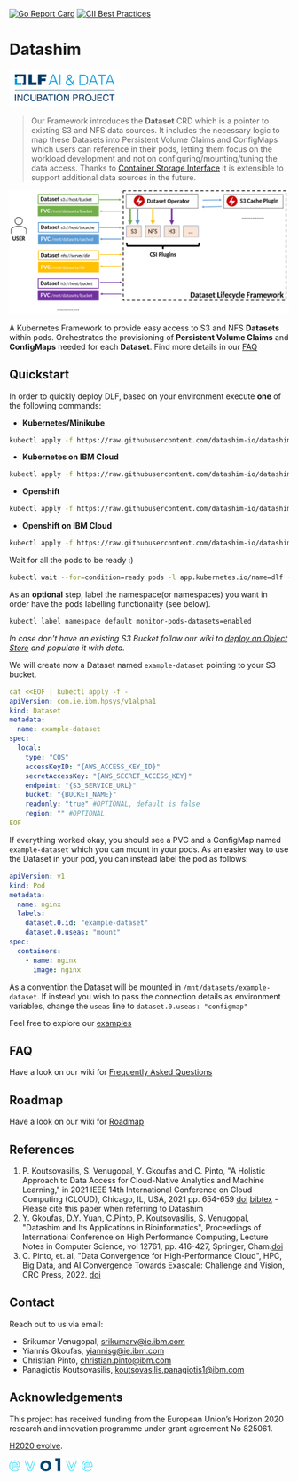 [![Go Report Card](https://goreportcard.com/report/github.com/datashim-io/datashim)](https://goreportcard.com/report/github.com/datashim-io/datashim)
[![CII Best Practices](https://bestpractices.coreinfrastructure.org/projects/4821/badge)](https://bestpractices.coreinfrastructure.org/projects/4821)
# Datashim
<img src="./docs/pictures/lfaidata-project-badge-incubation-color.png" alt="drawing" width="200"/>

>Our Framework introduces the **Dataset** CRD which is a pointer to existing S3 and NFS data sources. It includes the
>necessary logic to map these Datasets into Persistent Volume Claims and ConfigMaps which users can reference in their
>pods, letting them focus on the workload development and not on configuring/mounting/tuning the data access. Thanks to
>[Container Storage Interface](https://kubernetes-csi.github.io/docs/) it is extensible to support additional data sources in the future.

![DLF](./docs/pictures/dlf.png)

A Kubernetes Framework to provide easy access to S3 and NFS **Datasets** within pods. Orchestrates the provisioning of
**Persistent Volume Claims** and **ConfigMaps** needed for each **Dataset**. Find more details in our [FAQ](https://datashim-io.github.io/datashim/FAQ/)

## Quickstart

In order to quickly deploy DLF, based on your environment execute **one** of the following commands:

- **Kubernetes/Minikube**
```bash
kubectl apply -f https://raw.githubusercontent.com/datashim-io/datashim/master/release-tools/manifests/dlf.yaml
```
- **Kubernetes on IBM Cloud**
```bash
kubectl apply -f https://raw.githubusercontent.com/datashim-io/datashim/master/release-tools/manifests/dlf-ibm-k8s.yaml
```
- **Openshift**
```bash
kubectl apply -f https://raw.githubusercontent.com/datashim-io/datashim/master/release-tools/manifests/dlf-oc.yaml
```
- **Openshift on IBM Cloud**
```bash
kubectl apply -f https://raw.githubusercontent.com/datashim-io/datashim/master/release-tools/manifests/dlf-ibm-oc.yaml
```

Wait for all the pods to be ready :)
```bash
kubectl wait --for=condition=ready pods -l app.kubernetes.io/name=dlf -n dlf
```

As an **optional** step, label the namespace(or namespaces) you want in order have the pods labelling functionality (see below).
```bash
kubectl label namespace default monitor-pods-datasets=enabled
```

_In case don't have an existing S3 Bucket follow our wiki to [deploy an Object Store](https://github.com/datashim-io/datashim/wiki/Deployment-and-Usage-of-S3-Object-Stores)
and populate it with data._

We will create now a Dataset named `example-dataset` pointing to your S3 bucket.
```yaml
cat <<EOF | kubectl apply -f -
apiVersion: com.ie.ibm.hpsys/v1alpha1
kind: Dataset
metadata:
  name: example-dataset
spec:
  local:
    type: "COS"
    accessKeyID: "{AWS_ACCESS_KEY_ID}"
    secretAccessKey: "{AWS_SECRET_ACCESS_KEY}"
    endpoint: "{S3_SERVICE_URL}"
    bucket: "{BUCKET_NAME}"
    readonly: "true" #OPTIONAL, default is false  
    region: "" #OPTIONAL
EOF
```

If everything worked okay, you should see a PVC and a ConfigMap named `example-dataset` which you can mount in your pods.
As an easier way to use the Dataset in your pod, you can instead label the pod as follows:
```yaml
apiVersion: v1
kind: Pod
metadata:
  name: nginx
  labels:
    dataset.0.id: "example-dataset"
    dataset.0.useas: "mount"
spec:
  containers:
    - name: nginx
      image: nginx
```

As a convention the Dataset will be mounted in `/mnt/datasets/example-dataset`. If instead you wish to pass the connection
details as environment variables, change the `useas` line to `dataset.0.useas: "configmap"`

Feel free to explore our [examples](./examples)

## FAQ

Have a look on our wiki for [Frequently Asked Questions](https://datashim-io.github.io/datashim/FAQ)

## Roadmap

Have a look on our wiki for [Roadmap](https://datashim-io.github.io/datashim/Roadmap)

## References

1. P. Koutsovasilis, S. Venugopal, Y. Gkoufas and C. Pinto,  "A Holistic Approach to Data Access for Cloud-Native Analytics and Machine Learning," in 2021 IEEE 14th International Conference on Cloud Computing (CLOUD), Chicago, IL, USA, 2021 pp. 654-659 [doi](https://10.1109/CLOUD53861.2021.00084) [bibtex](https://www.computer.org/csdl/api/v1/citation/bibtex/proceedings/1ymIXmTZpgQ/006000a654) - Please cite this paper when referring to Datashim
2. Y. Gkoufas, D.Y. Yuan, C.Pinto, P. Koutsovasilis, S. Venugopal, "Datashim and Its Applications in Bioinformatics", Proceedings of International Conference on High Performance Computing, Lecture Notes in Computer Science, vol 12761, pp. 416-427, Springer, Cham.[doi](https://doi.org/10.1007/978-3-030-90539-2_28)
3. C. Pinto, et. al, "Data Convergence for High-Performance Cloud", HPC, Big Data, and AI Convergence Towards Exascale: Challenge and Vision, CRC Press, 2022. [doi](https://doi.org/10.1201/9781003176664)


## Contact

Reach out to us via email:
- Srikumar Venugopal, <srikumarv@ie.ibm.com>
- Yiannis Gkoufas, <yiannisg@ie.ibm.com>
- Christian Pinto, <christian.pinto@ibm.com>
- Panagiotis Koutsovasilis, <koutsovasilis.panagiotis1@ibm.com>

## Acknowledgements
This project has received funding from the European Union’s Horizon 2020 research and innovation programme under grant agreement No 825061.

[H2020 evolve](https://www.evolve-h2020.eu/).

<img src="./docs/pictures/evolve-logo.png" alt="H2020 evolve logo" width="150" height="24.07">

